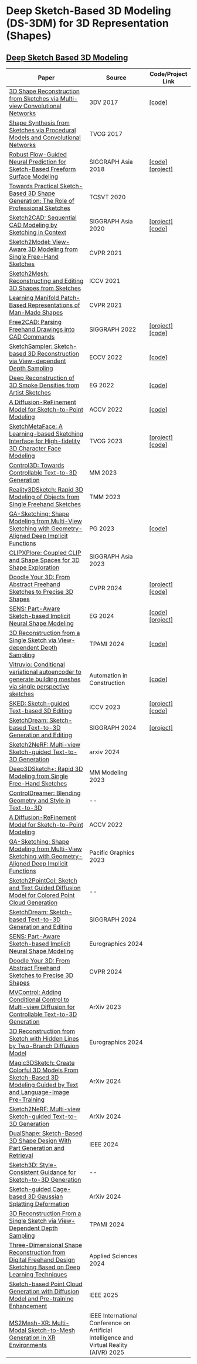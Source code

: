 # Deep Sketch-Based 3D Modeling (DS-3DM) for 3D Representation (Shapes)
## [Deep Sketch Based 3D Modeling](https://docs.google.com/spreadsheets/d/1uzk5veyd1NCjkYK5tiwvx1yG_2nv57keYSKqyuaprFk/edit?usp=sharing)




| Paper | Source | Code/Project Link  |
| --- | --- | --- |
| [3D Shape Reconstruction from Sketches via Multi-view Convolutional Networks](https://arxiv.org/pdf/1707.08390) | 3DV 2017 | [[code]](https://github.com/happylun/SketchModeling) |
| [Shape Synthesis from Sketches via Procedural Models and Convolutional Networks](http://www.meyumer.com/pdfs/shapepmconvnet.pdf) | TVCG 2017 |  |
| [Robust Flow-Guided Neural Prediction for Sketch-Based Freeform Surface Modeling](http://haopan.github.io/papers/SketchCNN.pdf) | SIGGRAPH Asia 2018 | [[code]](https://github.com/Enigma-li/SketchCNN) [[project]](http://haopan.github.io/sketchCNN.html) |
| [Towards Practical Sketch-Based 3D Shape Generation: The Role of Professional Sketches](https://ieeexplore.ieee.org/abstract/document/9272370) | TCSVT 2020 |  |
| [Sketch2CAD: Sequential CAD Modeling by Sketching in Context](http://geometry.cs.ucl.ac.uk/projects/2020/sketch2cad/paper_docs/Sketch2CAD_SIGA_2020.pdf) | SIGGRAPH Asia 2020 | [[project]](http://geometry.cs.ucl.ac.uk/projects/2020/sketch2cad/) [[code]](https://github.com/Enigma-li/Sketch2CAD) |
| [Sketch2Model: View-Aware 3D Modeling from Single Free-Hand Sketches](https://arxiv.org/abs/2105.06663) | CVPR 2021 |  |
| [Sketch2Mesh: Reconstructing and Editing 3D Shapes from Sketches](https://arxiv.org/abs/2104.00482v1) | ICCV 2021 |  |
| [Learning Manifold Patch-Based Representations of Man-Made Shapes](https://openaccess.thecvf.com/content/ICCV2023/papers/Wu_Sketch_and_Text_Guided_Diffusion_Model_for_Colored_Point_Cloud_ICCV_2023_paper.pdf) | CVPR 2021 | |
| [Free2CAD: Parsing Freehand Drawings into CAD Commands](https://enigma-li.github.io/projects/free2cad/Free2CAD_SIG_2022.pdf) | SIGGRAPH 2022 | [[project]](http://geometry.cs.ucl.ac.uk/projects/2022/free2cad/) [[code]](https://github.com/Enigma-li/Free2CAD) |
| [SketchSampler: Sketch-based 3D Reconstruction via View-dependent Depth Sampling](https://arxiv.org/abs/2208.06880) | ECCV 2022 | [[code]](https://github.com/cjeen/sketchsampler) |
| [Deep Reconstruction of 3D Smoke Densities from Artist Sketches](https://hal.science/hal-03711264/file/paper1012_CRC.pdf) | EG 2022 | [[code]](https://github.com/byungsook/sketch2fluid) |
| [A Diffusion-ReFinement Model for Sketch-to-Point Modeling](https://openaccess.thecvf.com/content/ACCV2022/papers/Kong_A_Diffusion-ReFinement_Model_for_Sketch-to-Point_Modeling_ACCV_2022_paper.pdf)| ACCV 2022 | [[code]](https://github.com/Walterkd/diffusion-refine-sketch2point) |
| [SketchMetaFace: A Learning-based Sketching Interface for High-fidelity 3D Character Face Modeling](https://arxiv.org/abs/2307.00804)| TVCG 2023 | [[project]](https://zhongjinluo.github.io/SketchMetaFace/) [[code]](https://github.com/zhongjinluo/SketchMetaFace) |
| [Control3D: Towards Controllable Text-to-3D Generation](https://dl.acm.org/doi/10.1145/3581783.3612489)| MM 2023 | |
| [Reality3DSketch: Rapid 3D Modeling of Objects from Single Freehand Sketches](https://arxiv.org/abs/2310.18148)| TMM 2023 |  |
| [GA-Sketching: Shape Modeling from Multi-View Sketching with Geometry-Aligned Deep Implicit Functions](https://doi.org/10.1111/cgf.14948)| PG 2023 | [[code]](https://github.com/LordLiang/GA-Sketching) |
| [CLIPXPlore: Coupled CLIP and Shape Spaces for 3D Shape Exploration](https://dl.acm.org/doi/10.1145/3610548.3618144) | SIGGRAPH Asia 2023 | |
| [Doodle Your 3D: From Abstract Freehand Sketches to Precise 3D Shapes](https://arxiv.org/abs/2312.04043)| CVPR 2024 | [[project]](https://hmrishavbandy.github.io/doodle23d/) [[code]](https://github.com/hmrishavbandy/dy3d) | 
| [SENS: Part-Aware Sketch-based Implicit Neural Shape Modeling](https://arxiv.org/abs/2306.06088)| EG 2024 | [[code]](https://github.com/AlexandreBinninger/SENS) [[project]](https://alexandrebinninger.com/SENS/) |
| [3D Reconstruction from a Single Sketch via View-dependent Depth Sampling](https://ieeexplore.ieee.org/abstract/document/10589301)| TPAMI 2024 | [[code]](https://github.com/cjeen/sketchsampler) |
| [Vitruvio: Conditional variational autoencoder to generate building meshes via single perspective sketches](https://www.sciencedirect.com/science/article/pii/S0926580524002346)| Automation in Construction | [[code]](https://github.com/CDInstitute/Vitruvio) |
| [SKED: Sketch-guided Text-based 3D Editing](https://arxiv.org/abs/2303.10735) | ICCV 2023 | [[project]](https://sked-paper.github.io/) [[code]](https://github.com/aryanmikaeili/SKED) |
| [SketchDream: Sketch-based Text-to-3D Generation and Editing](http://geometrylearning.com/SketchDream/) | SIGGRAPH 2024 | [[project]](http://geometrylearning.com/SketchDream/) |
| [Sketch2NeRF: Multi-view Sketch-guided Text-to-3D Generation](https://arxiv.org/abs/2401.14257) | arxiv 2024 |  |
| [Deep3DSketch+: Rapid 3D Modeling from Single Free-Hand Sketches](https://link.springer.com/chapter/10.1007/978-3-031-27818-1_2) | MM Modeling 2023| |
| [ControlDreamer: Blending Geometry and Style in Text-to-3D](https://link.springer.com/chapter/10.1007/978-3-031-27818-1_2](https://arxiv.org/abs/2312.01129)) | -- | |
| [A Diffusion-ReFinement Model for Sketch-to-Point Modeling](https://openaccess.thecvf.com/content/ACCV2022/papers/Kong_A_Diffusion-ReFinement_Model_for_Sketch-to-Point_Modeling_ACCV_2022_paper.pdf) | ACCV 2022 | |
| [GA-Sketching: Shape Modeling from Multi-View Sketching with Geometry-Aligned Deep Implicit Functions](https://onlinelibrary.wiley.com/doi/pdfdirect/10.1111/cgf.14948) | Pacific Graphics 2023 | |
| [Sketch2PointCol: Sketch and Text Guided Diffusion Model for Colored Point Cloud Generation](https://arxiv.org/abs/1906.12337) | -- | |
| [SketchDream: Sketch-based Text-to-3D Generation and Editing](https://dl.acm.org/doi/pdf/10.1145/3658120) | SIGGRAPH 2024 | |
| [SENS: Part-Aware Sketch-based Implicit Neural Shape Modeling](https://arxiv.org/pdf/2306.06088) | Eurographics 2024 | |
| [Doodle Your 3D: From Abstract Freehand Sketches to Precise 3D Shapes](https://openaccess.thecvf.com/content/CVPR2024/papers/Bandyopadhyay_Doodle_Your_3D_From_Abstract_Freehand_Sketches_to_Precise_3D_CVPR_2024_paper.pdf) | CVPR 2024 | |
| [MVControl: Adding Conditional Control to Multi-view Diffusion for Controllable Text-to-3D Generation](https://arxiv.org/pdf/2311.14494) | ArXiv 2023 | |
| [3D Reconstruction from Sketch with Hidden Lines by Two-Branch Diffusion Model](https://jdily.github.io/resource/hidden_recon/hidden_recon_eg24_short.pdf) | Eurographics 2024 | |
| [Magic3DSketch: Create Colorful 3D Models From Sketch-Based 3D Modeling Guided by Text and Language-Image Pre-Training](https://arxiv.org/pdf/2407.19225) | ArXiv 2024 | |
| [Sketch2NeRF: Multi-view Sketch-guided Text-to-3D Generation](https://arxiv.org/pdf/2401.14257) | ArXiv 2024 | |
| [DualShape: Sketch-Based 3D Shape Design With Part Generation and Retrieval](https://ieeexplore.ieee.org/stamp/stamp.jsp?tp=&arnumber=10418885) | IEEE 2024 | |
| [Sketch3D: Style-Consistent Guidance for Sketch-to-3D Generation](https://openreview.net/pdf?id=kEpfY7f4wU) | -- | |
| [Sketch-guided Cage-based 3D Gaussian Splatting Deformation](https://arxiv.org/abs/2411.12168) | ArXiv 2024 | |
| [3D Reconstruction From a Single Sketch via View-Dependent Depth Sampling](https://ieeexplore.ieee.org/stamp/stamp.jsp?tp=&arnumber=10589301) | TPAMI 2024 | |
| [Three-Dimensional Shape Reconstruction from Digital Freehand Design Sketching Based on Deep Learning Techniques](https://mdpi-res.com/applsci/applsci-14-11717/article_deploy/applsci-14-11717.pdf?version=1734340638) | Applied Sciences 2024 | |
| [Sketch-based Point Cloud Generation with Diffusion Model and Pre-training Enhancement](https://ieeexplore.ieee.org/stampPDF/getPDF.jsp?tp=&arnumber=10888980&ref=aHR0cHM6Ly9pZWVleHBsb3JlLmllZWUub3JnL2RvY3VtZW50LzEwODg4OTgwP2RsZD1jM1JoYm1admNtUXVaV1IxJnNvdXJjZT1TRUFSQ0hBTEVSVA==&tag=1) | IEEE 2025 | |
| [MS2Mesh-XR: Multi-Modal Sketch-to-Mesh Generation in XR Environments](https://ieeexplore.ieee.org/document/10896065?dld=c3RhbmZvcmQuZWR1&source=SEARCHALERT) | IEEE International Conference on Artificial Intelligence and Virtual Reality (AIVR) 2025 | | 


